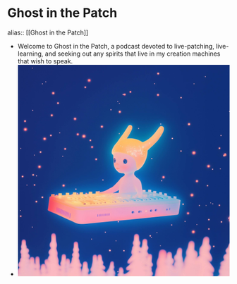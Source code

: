 # Ghost in the Patch
alias:: [[Ghost in the Patch]]
- Welcome to Ghost in the Patch, a podcast devoted to live-patching, live-learning, and seeking out any spirits that live in my creation machines that wish to speak.
- ![gitp_logo_raw_fly.JPG](../assets/gitp/logo/gitp_logo_raw_fly.JPG)